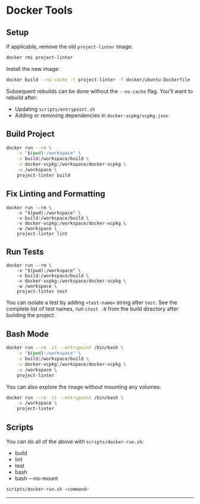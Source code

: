 # Docker Tools

## Setup

If applicable, remove the old `project-linter` image:

```bash
docker rmi project-linter
```

Install the new image:

```bash
docker build --no-cache -t project-linter -f docker/ubuntu-Dockerfile .
```

Subsequent rebuilds can be done without the `--no-cache` flag.
You'll want to rebuild after:

- Updating `scripts/entrypoint.sh`
- Adding or removing dependencies in `docker-vcpkg/vcpkg.json`

## Build Project
```bash
docker run --rm \
    -v "$(pwd):/workspace" \
    -v build:/workspace/build \
    -v docker-vcpkg:/workspace/docker-vcpkg \
    -w /workspace \
    project-linter build
```

## Fix Linting and Formatting
```
docker run --rm \
    -v "$(pwd):/workspace" \
    -v build:/workspace/build \
    -v docker-vcpkg:/workspace/docker-vcpkg \
    -w /workspace \
    project-linter lint
```

## Run Tests
```
docker run --rm \
    -v "$(pwd):/workspace" \
    -v build:/workspace/build \
    -v docker-vcpkg:/workspace/docker-vcpkg \
    -w /workspace \
    project-linter test
```
You can isolate a test by adding `<test-name>` string after `test`. See the complete list of test names, run `ctest -N` from the build directory after building the project.
## Bash Mode
```bash
docker run --rm -it --entrypoint /bin/bash \
    -v "$(pwd):/workspace" \
    -v build:/workspace/build \
    -v docker-vcpkg:/workspace/docker-vcpkg \
    -w /workspace \
    project-linter
```

You can also explore the image without mounting any volumes:
```bash
docker run --rm -it --entrypoint /bin/bash \
    -w /workspace \
    project-linter
```

## Scripts
You can do all of the above with `scripts/docker-run.sh`:

- build
- lint
- test
- bash
- bash —no-mount
```bash
scripts/docker-run.sh <command>
```

---
